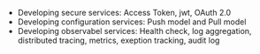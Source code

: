 - Developing secure services: Access Token, jwt, OAuth 2.0
- Developing configuration services: Push model and Pull model
- Developing observabel services: Health check, log aggregation, distributed tracing, metrics, exeption tracking, audit log